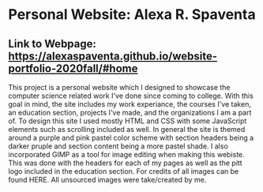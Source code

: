 # Personal Website: Alexa R. Spaventa  
## Link to Webpage: https://alexaspaventa.github.io/website-portfolio-2020fall/#home

This project is a personal website which I designed to showcase the computer science related work I've done since coming to college. With this goal in mind, the site includes my work experiance, the courses I've taken, an education section, projects I've made, and the organizations I am a part of. To design this site I used mostly HTML and CSS with some JavaScript elements such as scrolling included as well. In general the site is themed around a purple and pink pastel color scheme with section headers being a darker pruple and section content being a more pastel shade. I also incorporated GIMP as a tool for image editing when making this webiste. This was done with the headers for each of my pages as well as the pitt logo included in the education section. For credits of all images can be found HERE. All unsourced images were take/created by me. 
